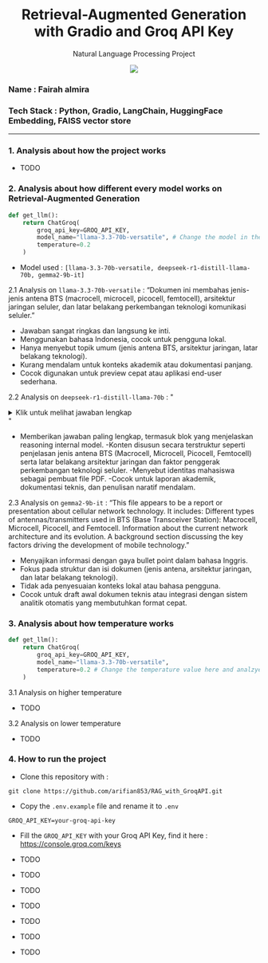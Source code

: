 <h1 align="center"> Retrieval-Augmented Generation with Gradio and Groq API Key</h1>
<p align="center"> Natural Language Processing Project</p>

<div align="center">

<img src="https://img.shields.io/badge/python-3670A0?style=for-the-badge&logo=python&logoColor=ffdd54">

</div>

### Name : Fairah almira
### Tech Stack : Python, Gradio, LangChain, HuggingFace Embedding, FAISS vector store

---

### 1. Analysis about how the project works
- TODO

### 2. Analysis about how different every model works on Retrieval-Augmented Generation

```python
def get_llm():
    return ChatGroq(
        groq_api_key=GROQ_API_KEY,
        model_name="llama-3.3-70b-versatile", # Change the model in the code
        temperature=0.2
    )
```
- Model used : ```[llama-3.3-70b-versatile, deepseek-r1-distill-llama-70b, gemma2-9b-it]```

2.1 Analysis on ```llama-3.3-70b-versatile``` : 
“Dokumen ini membahas jenis-jenis antena BTS (macrocell, microcell, picocell, femtocell), arsitektur jaringan seluler, dan latar belakang perkembangan teknologi komunikasi seluler.”

- Jawaban sangat ringkas dan langsung ke inti.
- Menggunakan bahasa Indonesia, cocok untuk pengguna lokal.
- Hanya menyebut topik umum (jenis antena BTS, arsitektur jaringan, latar belakang teknologi).
- Kurang mendalam untuk konteks akademik atau dokumentasi panjang.
- Cocok digunakan untuk preview cepat atau aplikasi end-user sederhana.

2.2 Analysis on ```deepseek-r1-distill-llama-70b``` : 
"<details> <summary>Klik untuk melihat jawaban lengkap</summary> <pre> <think> Okay, so the user is asking about a file, but they didn't specify which one... </think> File ini tampaknya adalah dokumen yang membahas tentang jenis-jenis antena atau pemancar BTS (Base Transceiver Station) dan perkembangan arsitektur jaringan terkini dalam teknologi seluler. Berikut adalah ringkasan dari konten yang ada dalam file tersebut: 1. Jenis-Jenis Antena/Pemancar BTS: - Macrocell: Jangkauan beberapa kilometer, biasanya dipasang di menara tinggi untuk cakupan luas. - Microcell: Jangkauan ratusan meter, digunakan di area padat seperti mall atau jalan perkotaan. - Picocell: Jangkauan puluhan meter, dipasang di dalam gedung untuk memperbaiki sinyal indoor. - Femtocell: Jangkauan sangat terbatas, digunakan untuk memperkuat sinyal di rumah atau ruangan kecil. 2. Arsitektur Jaringan Terkini: - Membahas kebutuhan komunikasi bergerak, keterbatasan teknologi telepon tetap, inovasi radio & digitalisasi sinyal, serta peningkatan permintaan data. File ini kemungkinan besar merupakan bahan presentasi akademik oleh kelompok mahasiswa: - Muhammad Aditya Pratama (2022610024) - Sapta Eka Putra (2022610044) </pre> </details>"

- Memberikan jawaban paling lengkap, termasuk blok <think> yang menjelaskan reasoning internal model.
-Konten disusun secara terstruktur seperti penjelasan jenis antena BTS (Macrocell, Microcell, Picocell, Femtocell) serta latar belakang arsitektur jaringan dan faktor penggerak perkembangan teknologi seluler.
-Menyebut identitas mahasiswa sebagai pembuat file PDF.
-Cocok untuk laporan akademik, dokumentasi teknis, dan penulisan naratif mendalam.

2.3 Analysis on ```gemma2-9b-it``` : 
“This file appears to be a report or presentation about cellular network technology.
It includes:
Different types of antennas/transmitters used in BTS (Base Transceiver Station): Macrocell, Microcell, Picocell, and Femtocell.
Information about the current network architecture and its evolution.
A background section discussing the key factors driving the development of mobile technology.”

- Menyajikan informasi dengan gaya bullet point dalam bahasa Inggris.
- Fokus pada struktur dan isi dokumen (jenis antena, arsitektur jaringan, dan latar belakang teknologi).
- Tidak ada penyesuaian konteks lokal atau bahasa pengguna.
- Cocok untuk draft awal dokumen teknis atau integrasi dengan sistem analitik otomatis yang membutuhkan format cepat.

### 3. Analysis about how temperature works

```python
def get_llm():
    return ChatGroq(
        groq_api_key=GROQ_API_KEY,
        model_name="llama-3.3-70b-versatile",
        temperature=0.2 # Change the temperature value here and analzye
    )
```

3.1 Analysis on higher temperature 
- TODO

3.2 Analysis on lower temperature
- TODO

### 4. How to run the project

- Clone this repository with : 

```git
git clone https://github.com/arifian853/RAG_with_GroqAPI.git
```

- Copy the ```.env.example``` file and rename it to ```.env```

```
GROQ_API_KEY=your-groq-api-key
```

- Fill the ```GROQ_API_KEY``` with your Groq API Key, find it here : https://console.groq.com/keys

- TODO
- TODO
- TODO
- TODO
- TODO
- TODO
- TODO
